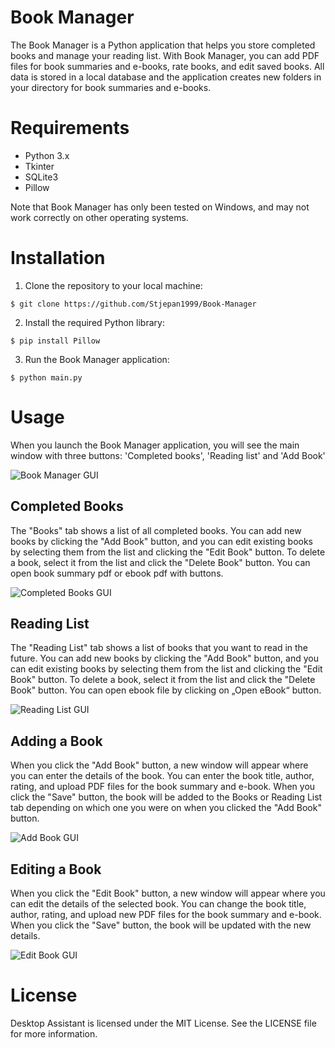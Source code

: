 # **Book Manager**
The Book Manager is a Python application that helps you store completed books and manage your reading list. With Book Manager, you can add PDF files for book summaries and e-books, rate books, and edit saved books. All data is stored in a local database and the application creates new folders in your directory for book summaries and e-books.


# **Requirements**

- Python 3.x
- Tkinter
- SQLite3
- Pillow


Note that Book Manager has only been tested on Windows, and may not work correctly on other operating systems.


# **Installation**

1.	Clone the repository to your local machine:

`$ git clone https://github.com/Stjepan1999/Book-Manager`

2.	Install the required Python library:

`$ pip install Pillow`


3.	Run the Book Manager application:

`$ python main.py`


# **Usage**
When you launch the Book Manager application, you will see the main window with three buttons: 'Completed books', 'Reading list' and 'Add Book'

![Book Manager GUI](https://i.imgur.com/dKxx30d.png)

## Completed Books
The "Books" tab shows a list of all completed books. You can add new books by clicking the "Add Book" button, and you can edit existing books by selecting them from the list and clicking the "Edit Book" button. To delete a book, select it from the list and click the "Delete Book" button. You can open book summary pdf or ebook pdf with buttons.

![Completed Books GUI](https://i.imgur.com/AYYqYba.png)

## Reading List
The "Reading List" tab shows a list of books that you want to read in the future. You can add new books by clicking the "Add Book" button, and you can edit existing books by selecting them from the list and clicking the "Edit Book" button. To delete a book, select it from the list and click the "Delete Book" button. You can open ebook file by clicking on „Open eBook“ button.

![Reading List GUI](https://i.imgur.com/qiU76v8.png)


## Adding a Book
When you click the "Add Book" button, a new window will appear where you can enter the details of the book. You can enter the book title, author, rating, and upload PDF files for the book summary and e-book. When you click the "Save" button, the book will be added to the Books or Reading List tab depending on which one you were on when you clicked the "Add Book" button.

![Add Book GUI](https://i.imgur.com/ppabspC.png)

## Editing a Book
When you click the "Edit Book" button, a new window will appear where you can edit the details of the selected book. You can change the book title, author, rating, and upload new PDF files for the book summary and e-book. When you click the "Save" button, the book will be updated with the new details.

![Edit Book GUI](https://i.imgur.com/GBinfYP.png)

# **License**

Desktop Assistant is licensed under the MIT License. See the LICENSE file for more information.
